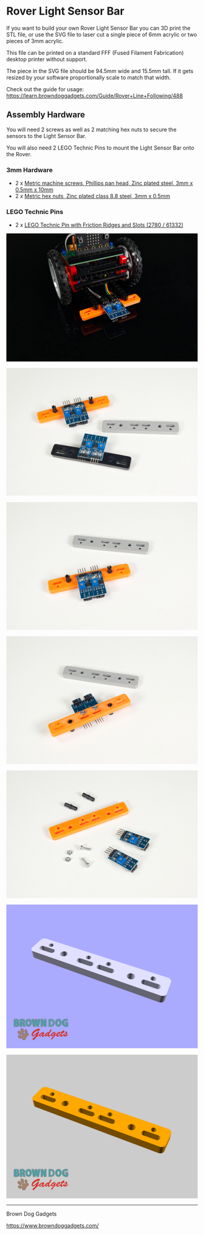 # Rover Light Sensor Bar

If you want to build your own Rover Light Sensor Bar you can 3D print the STL file, or use the SVG file to laser cut a single piece of 6mm acrylic or two pieces of 3mm acrylic.

This file can be printed on a standard FFF (Fused Filament Fabrication) desktop printer without support.

The piece in the SVG file should be 94.5mm wide and 15.5mm tall. If it gets resized by your software proportionally scale to match that width.

Check out the guide for usage: https://learn.browndoggadgets.com/Guide/Rover+Line+Following/488


## Assembly Hardware

You will need 2 screws as well as 2 matching hex nuts to secure the sensors to the Light Sensor Bar.

You will also need 2 LEGO Technic Pins to mount the Light Sensor Bar onto the Rover.

### 3mm Hardware

- 2 x [Metric machine screws, Phillips pan head, Zinc plated steel, 3mm x 0.5mm x 10mm](https://www.boltdepot.com/Product-Details.aspx?product=17868)
- 2 x [Metric hex nuts, Zinc plated class 8.8 steel, 3mm x 0.5mm](https://www.boltdepot.com/Product-Details.aspx?product=4783)

### LEGO Technic Pins

- 2 x [LEGO Technic Pin with Friction Ridges and Slots (2780 / 61332)](https://www.brickowl.com/catalog/lego-technic-pin-with-friction-ridges-and-slots-2780-61332)

![](Images/Rover-Light-Sensors-Bar-5478.jpg)

![](Images/Rover-Light-Sensors-Bar-5482.jpg)

![](Images/Rover-Light-Sensors-Bar-5483.jpg)

![](Images/Rover-Light-Sensors-Bar-5484.jpg)

![](Images/Rover-Light-Sensors-Bar-5485.jpg)

![](Images/Rover-Light-Sensors-Bar-STL.png)

![](Images/Rover-Light-Sensors-Bar-LC.png)


---

Brown Dog Gadgets

https://www.browndoggadgets.com/
